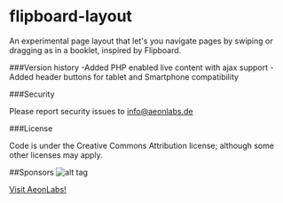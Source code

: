 # flipboard-layout
 An experimental page layout that let's you navigate pages by swiping or dragging as in a booklet, inspired by Flipboard.
 
###Version history
-Added PHP enabled live content with ajax support
-Added header buttons for tablet and Smartphone compatibility

###Security

Please report security issues to info@aeonlabs.de

###License

Code is under the Creative Commons Attribution license; although some other licenses may apply.

##Sponsors
![alt tag](http://aeonlabs.de/main/contents/images/logo.png)

[Visit AeonLabs!](http://www.Aeonlabs.de)
